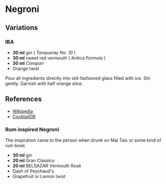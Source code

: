 # Negroni

## Variations

### IBA

* **30 ml** gin ( *Tanqueray No. 10* )
* **30 ml** sweet red vermouth ( *Antica Formula* )
* **30 ml** *Campari*
* Orange twist

Pour all ingredients directly into old-fashioned glass filled with ice. Stir gently. Garnish with half orange slice.

## References

* [Wikipedia](http://en.wikipedia.org/wiki/Negroni)
* [CocktailDB](http://www.cocktaildb.com/recipe_detail?id=3430)

### Rum inspired Negroni

The inspiration came to the person when drunk on Mai Tais or some kind of rum bowl.

* **30 ml** gin
* **20 ml** Gran Classico
* **20 ml** BELSAZAR Vermouth Rosé
* Dash of Peychaud's
* Grapefruit or Lemon twist
